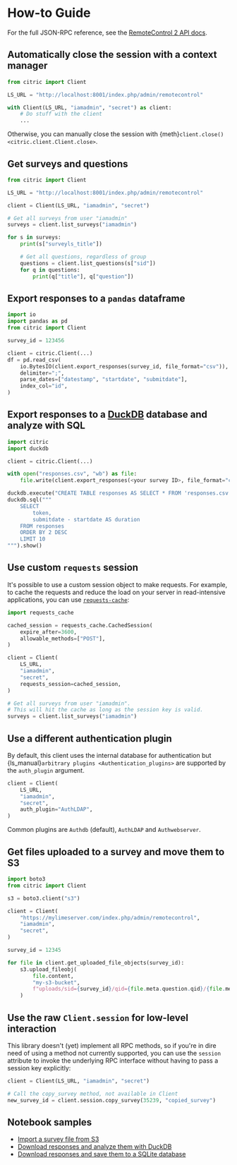 # How-to Guide

For the full JSON-RPC reference, see the [RemoteControl 2 API docs][rc2api].

## Automatically close the session with a context manager

```python
from citric import Client

LS_URL = "http://localhost:8001/index.php/admin/remotecontrol"

with Client(LS_URL, "iamadmin", "secret") as client:
    # Do stuff with the client
    ...
```

Otherwise, you can manually close the session with {meth}`client.close() <citric.client.Client.close>`.

## Get surveys and questions

```python
from citric import Client

LS_URL = "http://localhost:8001/index.php/admin/remotecontrol"

client = Client(LS_URL, "iamadmin", "secret")

# Get all surveys from user "iamadmin"
surveys = client.list_surveys("iamadmin")

for s in surveys:
    print(s["surveyls_title"])

    # Get all questions, regardless of group
    questions = client.list_questions(s["sid"])
    for q in questions:
        print(q["title"], q["question"])
```

## Export responses to a `pandas` dataframe

```python
import io
import pandas as pd
from citric import Client

survey_id = 123456

client = citric.Client(...)
df = pd.read_csv(
    io.BytesIO(client.export_responses(survey_id, file_format="csv")),
    delimiter=";",
    parse_dates=["datestamp", "startdate", "submitdate"],
    index_col="id",
)
```

## Export responses to a [DuckDB](https://duckdb.org/) database and analyze with SQL

```python
import citric
import duckdb

client = citric.Client(...)

with open("responses.csv", "wb") as file:
    file.write(client.export_responses(<your survey ID>, file_format="csv"))

duckdb.execute("CREATE TABLE responses AS SELECT * FROM 'responses.csv'")
duckdb.sql("""
    SELECT
        token,
        submitdate - startdate AS duration
    FROM responses
    ORDER BY 2 DESC
    LIMIT 10
""").show()
```

## Use custom `requests` session

It's possible to use a custom session object to make requests. For example, to cache the requests
and reduce the load on your server in read-intensive applications, you can use
[`requests-cache`](inv:requests-cache:std#general):

```python
import requests_cache

cached_session = requests_cache.CachedSession(
    expire_after=3600,
    allowable_methods=["POST"],
)

client = Client(
    LS_URL,
    "iamadmin",
    "secret",
    requests_session=cached_session,
)

# Get all surveys from user "iamadmin".
# This will hit the cache as long as the session key is valid.
surveys = client.list_surveys("iamadmin")
```

## Use a different authentication plugin

By default, this client uses the internal database for authentication but
{ls_manual}`arbitrary plugins <Authentication_plugins>` are supported by the
`auth_plugin` argument.

```python
client = Client(
    LS_URL,
    "iamadmin",
    "secret",
    auth_plugin="AuthLDAP",
)
```

Common plugins are `Authdb` (default), `AuthLDAP` and `Authwebserver`.

## Get files uploaded to a survey and move them to S3

```python
import boto3
from citric import Client

s3 = boto3.client("s3")

client = Client(
    "https://mylimeserver.com/index.php/admin/remotecontrol",
    "iamadmin",
    "secret",
)

survey_id = 12345

for file in client.get_uploaded_file_objects(survey_id):
    s3.upload_fileobj(
        file.content,
        "my-s3-bucket",
        f"uploads/sid={survey_id}/qid={file.meta.question.qid}/{file.meta.filename}",
    )
```

## Use the raw `Client.session` for low-level interaction

This library doesn't (yet) implement all RPC methods, so if you're in dire need of using a method not currently supported, you can use the `session` attribute to invoke the underlying RPC interface without having to pass a session key explicitly:

```python
client = Client(LS_URL, "iamadmin", "secret")

# Call the copy_survey method, not available in Client
new_survey_id = client.session.copy_survey(35239, "copied_survey")
```

## Notebook samples

- [Import a survey file from S3](https://github.com/edgarrmondragon/citric/blob/main/docs/notebooks/import_s3.ipynb)
- [Download responses and analyze them with DuckDB](https://github.com/edgarrmondragon/citric/blob/main/docs/notebooks/duckdb.ipynb)
- [Download responses and save them to a SQLite database](https://github.com/edgarrmondragon/citric/blob/main/docs/notebooks/pandas_sqlite.ipynb)

[rc2api]: https://api.limesurvey.org/classes/remotecontrol_handle.html
